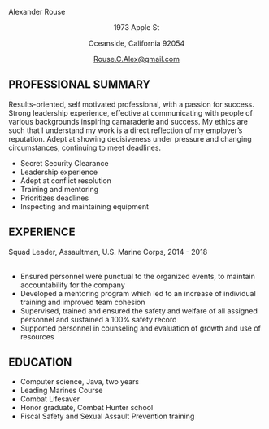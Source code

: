 Alexander Rouse<br /><p align="center">
1973 Apple St<br /><p align="center">
Oceanside, California 92054<br /><p align="center">
Rouse.C.Alex@gmail.com<br /><p align="center">

PROFESSIONAL SUMMARY
---------

Results-oriented, self motivated professional, with a passion for success. Strong leadership experience, effective at communicating with people of various backgrounds inspiring camaraderie and success. My ethics are such that I understand my work is a direct reflection of my employer’s reputation. Adept at showing decisiveness under pressure and changing circumstances, continuing to meet deadlines.  

* Secret Security Clearance<br />
* Leadership experience<br />
* Adept at conflict resolution<br />
* Training and mentoring<br />
* Prioritizes deadlines<br />
* Inspecting and maintaining equipment<br />


EXPERIENCE
---------

Squad Leader, Assaultman, U.S. Marine Corps, 2014 - 2018<br /> 
<br />
* Ensured personnel were punctual to the organized events, to maintain accountability for the company<br />
* Developed a mentoring program which led to an increase of individual training and   improved team cohesion<br />
* Supervised, trained and ensured the safety and welfare of all assigned personnel and sustained a 100% safety record<br />
* Supported personnel in counseling and evaluation of growth and use of resources<br />

EDUCATION
---------

* Computer science, Java, two years<br />
* Leading Marines Course<br />
* Combat Lifesaver<br />
* Honor graduate, Combat Hunter school<br />
* Fiscal Safety and Sexual Assault Prevention training<br />

	
 
